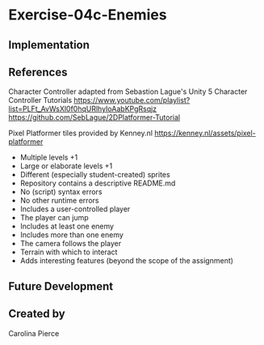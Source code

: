 # Exercise-04c-Enemies

## Implementation

## References

Character Controller adapted from Sebastion Lague's Unity 5 Character Controller Tutorials
https://www.youtube.com/playlist?list=PLFt_AvWsXl0f0hqURlhyIoAabKPgRsqjz
https://github.com/SebLague/2DPlatformer-Tutorial

Pixel Platformer tiles provided by Kenney.nl
https://kenney.nl/assets/pixel-platformer

- Multiple levels +1
- Large or elaborate levels +1
- Different (especially student-created) sprites
- Repository contains a descriptive README.md
- No (script) syntax errors
- No other runtime errors
- Includes a user-controlled player
- The player can jump
- Includes at least one enemy
- Includes more than one enemy
- The camera follows the player
- Terrain with which to interact
- Adds interesting features (beyond the scope of the assignment)

## Future Development

## Created by
Carolina Pierce